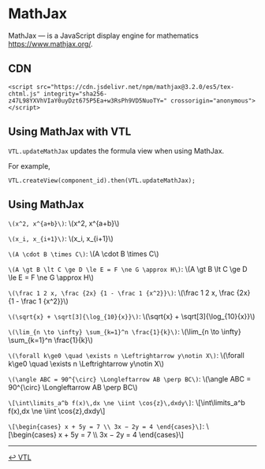 # MathJax

MathJax &#8212; is a JavaScript display engine for mathematics <https://www.mathjax.org/>.

## CDN

```
<script src="https://cdn.jsdelivr.net/npm/mathjax@3.2.0/es5/tex-chtml.js" integrity="sha256-z47L98YXVhVIaY0uyDzt675P5Ea+w3RsPh9VD5NuoTY=" crossorigin="anonymous"></script>
```

## Using MathJax with VTL

`VTL.updateMathJax` updates the formula view when using MathJax.

For example,
```
VTL.createView(component_id).then(VTL.updateMathJax);
```

## Using MathJax

`\(x^2, x^{a+b}\)`: \\(x^2, x^{a+b}\\)

`\(x_i, x_{i+1}\)`: \\(x_i, x_{i+1}\\)

`\(A \cdot B \times C\)`:  \\(A \cdot B \times C\\)

`\(A \gt B \lt C \ge D \le E = F \ne G \approx H\)`:
\\(A \gt B \lt C \ge D \le E = F \ne G \approx H\\)

`\(\frac 1 2 x, \frac {2x} {1 - \frac 1 {x^2}}\)`:
\\(\frac 1 2 x, \frac {2x} {1 - \frac 1 {x^2}}\\)

`\(\sqrt{x} + \sqrt[3]{\log_{10}{x}}\)`: \\(\sqrt{x} + \sqrt\[3\]{\log_{10}{x}}\\)

`\(\lim_{n \to \infty} \sum_{k=1}^n \frac{1}{k}\)`:
\\(\lim_{n \to \infty} \sum_{k=1}^n \frac{1}{k}\\)

`\(\forall k\ge0 \quad \exists n \Leftrightarrow y\notin X\)`:
\\(\forall k\ge0 \quad \exists n \Leftrightarrow y\notin X\\)

`\(\angle ABC = 90^{\circ} \Longleftarrow AB \perp BC\)`:
\\(\angle ABC = 90^{\circ} \Longleftarrow AB \perp BC\\)

`\[\int\limits_a^b f(x)\,dx \ne \iint \cos{z}\,dxdy\]`:
\\[\int\limits_a^b f(x)\,dx \ne \iint \cos{z}\,dxdy\\]

`\[\begin{cases} x + 5y = 7 \\ 3x − 2y = 4 \end{cases}\]`:
\\[\begin{cases} x + 5y = 7 \\\\ 3x − 2y = 4 \end{cases}\\]
________________________________________________________________________________
[↩ VTL](index.md)
<script src="https://cdn.jsdelivr.net/npm/mathjax@3.2.0/es5/tex-chtml.js" integrity="sha256-z47L98YXVhVIaY0uyDzt675P5Ea+w3RsPh9VD5NuoTY=" crossorigin="anonymous"></script>
